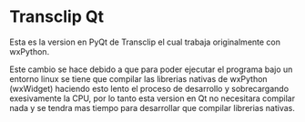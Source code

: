 # Transclip Qt

Esta es la version en PyQt de Transclip el cual trabaja originalmente con wxPython.

Este cambio se hace debido a que para poder ejecutar el programa bajo un entorno linux se tiene que compilar las librerias nativas de wxPython (wxWidget) haciendo esto lento el proceso de desarrollo y sobrecargando exesivamente la CPU, por lo tanto esta version en Qt no necesitara compilar nada y se tendra mas tiempo para desarrollar que compilar librerias nativas.

